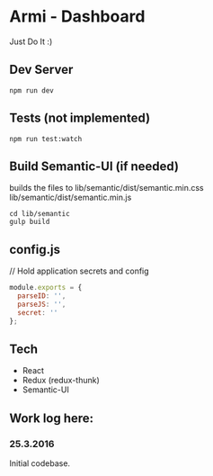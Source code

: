 # Armi - Dashboard

Just Do It :)

## Dev Server

```
npm run dev
```

## Tests (not implemented)

```
npm run test:watch
```

## Build Semantic-UI (if needed)
builds the files to
lib/semantic/dist/semantic.min.css
lib/semantic/dist/semantic.min.js

```
cd lib/semantic
gulp build
```

## config.js

// Hold application secrets and config

```js
module.exports = {
  parseID: '',
  parseJS: '',
  secret: ''
};
```

## Tech

- React
- Redux (redux-thunk)
- Semantic-UI

## Work log here:

### 25.3.2016

Initial codebase.
